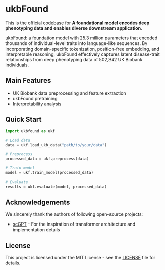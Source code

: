 # ukbFound

This is the official codebase for **A foundational model encodes deep phenotyping data and enables diverse downstream application**. 

ukbFound: a foundation model with 25.3 million parameters that encoded thousands of individual-level traits into language-like sequences. By incorporating domain-specific tokenization, position-free embedding, and interpretable reasoning, ukbFound effectively captures latent disease-trait relationships from deep phenotyping data of 502,342 UK Biobank individuals.


## Main Features

- UK Biobank data preprocessing and feature extraction
- ukbFound pretraining
- Interpretability analysis

## Quick Start

```python
import ukbfound as ukf

# Load data
data = ukf.load_ukb_data("path/to/your/data")

# Preprocess
processed_data = ukf.preprocess(data)

# Train model
model = ukf.train_model(processed_data)

# Evaluate
results = ukf.evaluate(model, processed_data)
```


## Acknowledgements

We sincerely thank the authors of following open-source projects:

- [scGPT](https://github.com/bowang-lab/scGPT) - For the inspiration of transformer architecture and implementation details



## License

This project is licensed under the MIT License - see the [LICENSE](LICENSE) file for details. 

